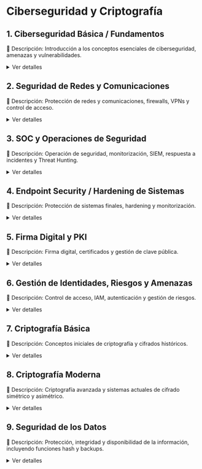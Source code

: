 # Ciberseguridad y Criptografía


## 1. Ciberseguridad Básica / Fundamentos

📌 Descripción: Introducción a los conceptos esenciales de ciberseguridad, amenazas y vulnerabilidades.

<details>
<summary>Ver detalles</summary>

Introducción a la sección

¿Qué es la ciberseguridad?

Pilares de la Ciberseguridad

- Confidencialidad

- Integridad

- Disponibilidad

Amenaza, Ataque y Vulnerabilidad

Glosarios y términos básicos

</details>

## 2. Seguridad de Redes y Comunicaciones

📌 Descripción: Protección de redes y comunicaciones, firewalls, VPNs y control de acceso.

<details>
<summary>Ver detalles</summary>

Introducción a la sección

Seguridad de las comunicaciones

¿Qué es una red informática?

¿Qué es un protocolo de red?

Modelo OSI

Caso práctico: Sniffers, direcciones MAC/IP, puertos

Conceptos básicos: MAC, IP, puertos

Modelo IPS / TCP-IP

Captura de tráfico de red: pasiva y activa

Protocolo ARP / DHCP

Protocolos seguros

- SSL/TLS y ECDH

- Funcionamiento SSL/TLS

- Caso práctico: HTTP y HTTPS

- HSTS

Segmentación y control

- Segmentación de red, Subred y VLAN

- Microsegmentación

- CIDR y Máscara de red/subred

Infraestructura

- Introducción a AWS y despliegue de apps y bases de datos

- Firewalls, DMZ, Balanceadores de carga, WAF

- Anti-DoS / Anti-DDoS

- IDS/IPS, Security Onion

- Proxy, Tipos de Proxy, SquidProxy

- VPN, Protocolos (IPSec, PPTP, OpenVPN)

</details>

## 3. SOC y Operaciones de Seguridad

📌 Descripción: Operación de seguridad, monitorización, SIEM, respuesta a incidentes y Threat Hunting.

<details>
<summary>Ver detalles</summary>

Introducción a la sección

Qué es un SOC

Capacidades/Servicios de un SOC

SIEM Intelligence & Alerting

Caso práctico: Splunk

Indicadores de compromiso (IoC) y MISP

Monitorización & Triage

Ticketing y gestión de incidentes - TheHive

Integración Splunk + TheHive + Cortex

Respuesta a incidentes

NIST SP 800-61

Uso de SOAR

Threat Hunting

Sandboxing - Cuckoo Sandbox

Gestión de vulnerabilidades - Nessus

Lectura: CVE, CVSS, CPE

- Honeypot

</details>

## 4. Endpoint Security / Hardening de Sistemas

📌 Descripción: Protección de sistemas finales, hardening y monitorización.

<details>
<summary>Ver detalles</summary>

Introducción a la sección

Ciberseguridad de sistemas operativos

Hardening del SO (CIS Benchmark)

Evaluación automática de Hardening

Antivirus (AV)

EDR y XDR

HIDS/HIPS

Monitorización del endpoint (beats, osquery, syslog)

Control de ejecución de aplicaciones (Applocker)

</details>

## 5. Firma Digital y PKI

📌 Descripción: Firma digital, certificados y gestión de clave pública.

<details>
<summary>Ver detalles</summary>

Introducción a la sección

Firma digital

Firma digital con recuperación de mensaje

Confidencialidad y firma digital

Firma digital con cifrado

Caso práctico: Firma digital con OpenSSL

Public Key Infrastructure (PKI)

Certificado de clave pública

Caso práctico: Creación de certificado con OpenSSL

Autoridad de Certificación (CA)

Certificado digital vs certificado de clave pública

Modelo de gestión de certificados

Modelo conectado y web

</details>

## 6. Gestión de Identidades, Riesgos y Amenazas

📌 Descripción: Control de acceso, IAM, autenticación y gestión de riesgos.

<details>
<summary>Ver detalles</summary>

Introducción a la sección

Gestión de Identidades y control de acceso (IAM)

IAM vs Active Directory

Caso práctico: IAM en AWS

Autenticación y Autorización: SAML, OAUTH, 2FA

Gestión y análisis de riesgos de ciberseguridad

Modelos de gestión y análisis de riesgos

Modelado de amenazas: MITRE ATT&CK, STRIDE

</details>

## 7. Criptografía Básica

📌 Descripción: Conceptos iniciales de criptografía y cifrados históricos.

<details>
<summary>Ver detalles</summary>

Introducción a la sección

¿Qué es la criptografía?

- Lectura: Términos relevantes y componentes de un criptosistema

Asunciones de seguridad

Cifrados históricos y clásicos

- Cifrado César

- Cifrado César en la práctica

- Clasificación de los criptosistemas

Ataques a criptosistemas

- Ataques a un criptosistema

- Romper/Hackear un criptosistema

- Fuerza Bruta y otras técnicas de ataque

- Caso práctico: Rompiendo el cifrado César

- Resolución del caso práctico

Sustitución y análisis

- Cifrado simple por sustitución

- Espacio de claves del cifrado simple por sustitución

- Ataques estadísticos: Análisis de frecuencias

- Caso práctico: Rompiendo el cifrado simple por sustitución

- Resolución del caso práctico

Comparaciones

- Codificación vs Criptografía

- Esteganografía vs Criptografía

Otros cifrados

- Cifrado Playfair

- Caso práctico: Rompiendo el cifrado Playfair

- Cifrado Vigenere

- Seguridad del cifrado Vigenere

- Rompiendo el cifrado Vigenere

Seguridad absoluta

- Perfect Secrecy

- One-time pads

¿Cuándo utilizar One-time pads?

</details>

## 8. Criptografía Moderna

📌 Descripción: Criptografía avanzada y sistemas actuales de cifrado simétrico y asimétrico.

<details>
<summary>Ver detalles</summary>

Introducción a la sección

Criptosistemas simétricos modernos

- Stream Ciphers

- Propiedades de los Stream Ciphers

- Stream Ciphers populares

- RC4

- RC4 en la práctica

- ChaCha20

- Funcionamiento de ChaCha20

Block Ciphers

- Propiedades de los Block Ciphers

- Block Ciphers populares

- DES (Data Encryption Standard)

- Triple DES

- AES

- Modos de operación: ECB, CBC, CFB, OFB, CTR

Criptosistemas asimétricos (clave pública)

- Diffie-Hellman: Intercambio de claves

- RSA

Caso práctico: Generando un par de claves RSA con OpenSSL

Lectura: Curvas elípticas (Opcional)

Lectura: Computación cuántica (Opcional)

</details>

## 9. Seguridad de los Datos

📌 Descripción: Protección, integridad y disponibilidad de la información, incluyendo funciones hash y backups.

<details>
<summary>Ver detalles</summary>

Introducción a la sección

Seguridad de los datos

Cyber Security Framework (CSF)

Integridad de los datos

Funciones Hash

- Funciones Hash

- Aplicaciones de las funciones Hash

- Funciones Hash modernas

- Hashing de contraseñas en BBDD

Lectura: Ataques a funciones Hash (Rainbow tables)

Verificación de datos

- Checksums

- Checksums en la práctica

- Error Correcting Codes (ECC)

Autenticación de mensajes

- Message Authentication Code (MAC)

- CBC-MAC

Confidencialidad e integridad

- Confidencialidad

- integridad

- autenticación

Lectura: Modo de operación GCM

Protección de los datos

- Clasificación de la información: GDPR, PCI-DSS, HIPAA

Lectura: ISO 27001 y 27002

- Data Loss Prevention (DLP)

- Caso práctico: DLP Profesional/Empresarial

- Information Rights Management (IRM)

- Caso práctico: IRM Profesional/Empresarial

- Full Disk Encryption

- Caso práctico: Full Disk Encryption con Bitlocker

- Tokenización

Disponibilidad y resiliencia

Disponibilidad y Ciberresiliencia

Backups: Tipos y consideraciones

Caso práctico: Backup Profesional/Empresarial

Inventariado de activos: CMDB

Almacenamiento de claves: TPM y HSM

</details>
